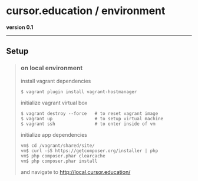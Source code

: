 # cursor.education / environment
**version 0.1**

-----------------------------------------------

## Setup

> ### on local environment
>
> install vagrant dependencies
>
>     $ vagrant plugin install vagrant-hostmanager
>
>
> initialize vagrant virtual box
>
>     $ vagrant destroy --force   # to reset vagrant image
>     $ vagrant up                # to setup virtual machine
>     $ vagrant ssh               # to enter inside of vm
>
>
> initialize app dependencies
>
>     vm$ cd /vagrant/shared/site/
>     vm$ curl -sS https://getcomposer.org/installer | php
>     vm$ php composer.phar clearcache
>     vm$ php composer.phar install
>
>
> and navigate to http://local.cursor.education/
>
>

[]()